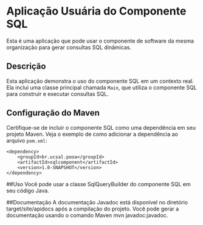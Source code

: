 # Aplicação Usuária do Componente SQL

Esta é uma aplicação que pode usar o componente de software da mesma organização para gerar consultas SQL dinâmicas.

## Descrição
Esta aplicação demonstra o uso do componente SQL em um contexto real. Ela inclui uma classe principal chamada `Main`, que utiliza o componente SQL para construir e executar consultas SQL.

## Configuração do Maven
Certifique-se de incluir o componente SQL como uma dependência em seu projeto Maven. Veja o exemplo de como adicionar a dependência ao arquivo `pom.xml`:

```
<dependency>
    <groupId>br.ucsal.pooa</groupId>
    <artifactId>sqlcomponent</artifactId>
    <version>1.0-SNAPSHOT</version>
</dependency>
```

##Uso
Você pode usar a classe SqlQueryBuilder do componente SQL em seu código Java.

##Documentação
A documentação Javadoc está disponível no diretório target/site/apidocs após a compilação do projeto. Você pode gerar a documentação usando o comando Maven mvn javadoc:javadoc.
